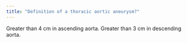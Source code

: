 ```yaml
---
title: "Definition of a thoracic aortic aneurysm?"
---
```

Greater than 4 cm in ascending aorta. Greater than 3 cm in descending aorta.

